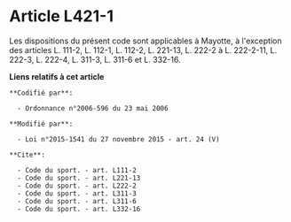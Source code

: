 # Article L421-1

Les dispositions du présent code sont applicables à Mayotte, à l'exception des articles L. 111-2, L. 112-1, L. 112-2, L.
221-13,    L. 222-2 à L. 222-2-11, L. 222-3, L. 222-4, 
L. 311-3, L. 311-6 et L. 332-16.

**Liens relatifs à cet article**

	**Codifié par**:

	  - Ordonnance n°2006-596 du 23 mai 2006

	**Modifié par**:

	  - Loi n°2015-1541 du 27 novembre 2015 - art. 24 (V)

	**Cite**:

	  - Code du sport. - art. L111-2
	  - Code du sport. - art. L221-13
	  - Code du sport. - art. L222-2
	  - Code du sport. - art. L311-3
	  - Code du sport. - art. L311-6
	  - Code du sport. - art. L332-16
